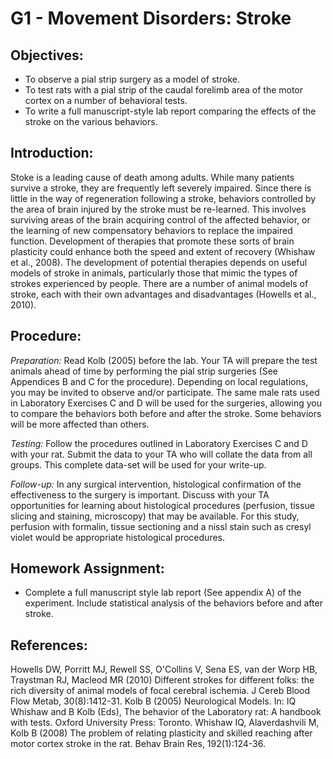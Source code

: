 # G1 - Movement Disorders: Stroke

## Objectives:

* To observe a pial strip surgery as a model of stroke.
* To test rats with a pial strip of the caudal forelimb area of the motor cortex on a number of behavioral tests.
* To write a full manuscript-style lab report comparing the effects of the stroke on the various behaviors.

## Introduction:

Stoke is a leading cause of death among adults. While many patients survive a stroke, they are frequently left severely impaired. Since there is little in the way of regeneration following a stroke, behaviors controlled by the area of brain injured by the stroke must be re-learned. This involves surviving areas of the brain acquiring control of the affected behavior, or the learning of new compensatory behaviors to replace the impaired function. Development of therapies that promote these sorts of brain plasticity could enhance both the speed and extent of recovery \(Whishaw et al., 2008\). The development of potential therapies depends on useful models of stroke in animals, particularly those that mimic the types of strokes experienced by people. There are a number of animal models of stroke, each with their own advantages and disadvantages \(Howells et al., 2010\).

## Procedure:

_Preparation:_ Read Kolb \(2005\) before the lab. Your TA will prepare the test animals ahead of time by performing the pial strip surgeries \(See Appendices B and C for the procedure\). Depending on local regulations, you may be invited to observe and/or participate. The same male rats used in Laboratory Exercises C and D will be used for the surgeries, allowing you to compare the behaviors both before and after the stroke. Some behaviors will be more affected than others.

_Testing:_ Follow the procedures outlined in Laboratory Exercises C and D with your rat. Submit the data to your TA who will collate the data from all groups. This complete data-set will be used for your write-up.

_Follow-up:_ In any surgical intervention, histological confirmation of the effectiveness to the surgery is important. Discuss with your TA opportunities for learning about histological procedures \(perfusion, tissue slicing and staining, microscopy\) that may be available. For this study, perfusion with formalin, tissue sectioning and a nissl stain such as cresyl violet would be appropriate histological procedures.

## Homework Assignment:

* Complete a full manuscript style lab report \(See appendix A\) of the experiment.  Include statistical analysis of the behaviors before and after stroke.

## References:

Howells DW, Porritt MJ, Rewell SS, O'Collins V, Sena ES, van der Worp HB, Traystman RJ, Macleod MR \(2010\) Different strokes for different folks: the rich diversity of animal models of focal cerebral ischemia. J Cereb Blood Flow Metab, 30\(8\):1412-31. Kolb B \(2005\) Neurological Models. In: IQ Whishaw and B Kolb \(Eds\), The behavior of the Laboratory rat: A handbook with tests. Oxford University Press: Toronto. Whishaw IQ, Alaverdashvili M, Kolb B \(2008\) The problem of relating plasticity and skilled reaching after motor cortex stroke in the rat. Behav Brain Res, 192\(1\):124-36.

